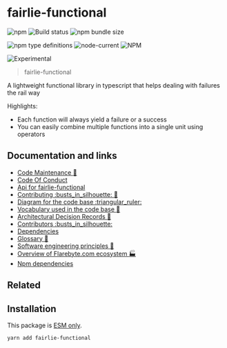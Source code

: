 # fairlie-functional

![npm](https://img.shields.io/npm/v/fairlie-functional) ![Build
status](https://github.com/flarebyte/fairlie-functional/actions/workflows/main.yml/badge.svg)
![npm bundle
size](https://img.shields.io/bundlephobia/min/fairlie-functional)

![npm type definitions](https://img.shields.io/npm/types/fairlie-functional)
![node-current](https://img.shields.io/node/v/fairlie-functional)
![NPM](https://img.shields.io/npm/l/fairlie-functional)

![Experimental](https://img.shields.io/badge/status-experimental-blue)

> fairlie-functional

A lightweight functional library in typescript that helps dealing with
failures the rail way

Highlights:

-   Each function will always yield a failure or a success
-   You can easily combine multiple functions into a single unit using
    operators

## Documentation and links

-   [Code Maintenance :wrench:](MAINTENANCE.md)
-   [Code Of Conduct](CODE_OF_CONDUCT.md)
-   [Api for fairlie-functional](API.md)
-   [Contributing :busts\_in\_silhouette: :construction:](CONTRIBUTING.md)
-   [Diagram for the code base :triangular\_ruler:](INTERNAL.md)
-   [Vocabulary used in the code base :book:](CODE_VOCABULARY.md)
-   [Architectural Decision Records :memo:](DECISIONS.md)
-   [Contributors
    :busts\_in\_silhouette:](https://github.com/flarebyte/fairlie-functional/graphs/contributors)
-   [Dependencies](https://github.com/flarebyte/fairlie-functional/network/dependencies)
-   [Glossary
    :book:](https://github.com/flarebyte/overview/blob/main/GLOSSARY.md)
-   [Software engineering principles
    :gem:](https://github.com/flarebyte/overview/blob/main/PRINCIPLES.md)
-   [Overview of Flarebyte.com ecosystem
    :factory:](https://github.com/flarebyte/overview)
-   [Npm dependencies](DEPENDENCIES.md)

## Related

## Installation

This package is [ESM
only](https://blog.sindresorhus.com/get-ready-for-esm-aa53530b3f77).

```bash
yarn add fairlie-functional
```
